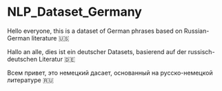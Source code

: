 # NLP_Dataset_Germany
Hello everyone, this is a dataset of German phrases based on Russian-German literature 🇺🇸

Hallo an alle, dies ist ein deutscher Datasets, basierend auf der russisch-deutschen Literatur 🇩🇪

Всем привет, это немецкий дасает, основанный на русско-немецкой литературе 🇷🇺
